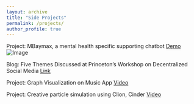 ```yaml
---
layout: archive
title: "Side Projects"
permalink: /projects/
author_profile: true
---
```


<!-- {% if author.googlescholar %}
  You can also find my articles on <u><a href="{{author.googlescholar}}">my Google Scholar profile</a>.</u>
{% endif %}

{% include base_path %}

{% for post in site.publications reversed %}
  {% include archive-single.html %}
{% endfor %} -->
Project: MBaymax, a mental health specific supporting chatbot [Demo](https://mbaymax-79971309b29b.herokuapp.com/)
![Image](MBaymax.png)

Blog: Five Themes Discussed at Princeton’s Workshop on Decentralized Social Media [Link](https://freedom-to-tinker.com/2024/03/19/five-themes-discussed-at-princetons-workshop-on-decentralized-social-media/)

Project: Graph Visualization on Music App [Video](https://www.youtube.com/watch?v=gTI0JKvbVX8)

Project: Creative particle simulation using Clion, Cinder [Video](https://www.youtube.com/watch?v=3d94nCH5cv0&t=1s)